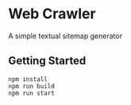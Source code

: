 # Web Crawler

A simple textual sitemap generator

## Getting Started
```
npm install
npm run build
npm run start
```
